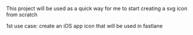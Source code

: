 This project will be used as a quick way for me to start creating a svg icon from scratch

1st use case:	create an iOS app icon that will be used in fastlane
